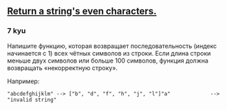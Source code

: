 <h2><a href=https://www.codewars.com/kata/566044325f8fddc1c000002c/train/javascript target="_blank">Return a string's even characters.</a></h2><h3>7 kyu</h3><p><ya-tr-span data-index="111-0" data-translated="true" data-source-lang="en" data-target-lang="ru" data-value="Write a function that returns a sequence (index begins with 1) of all the even characters from a string. " data-translation="Напишите функцию, которая возвращает последовательность (индекс начинается с 1) всех чётных символов из строки. " data-ch="0" data-type="trSpan" style="visibility: inherit !important;">Напишите функцию, которая возвращает последовательность (индекс начинается с 1) всех чётных символов из строки. </ya-tr-span><ya-tr-span data-index="111-1" data-translated="true" data-source-lang="en" data-target-lang="ru" data-value="If the string is smaller than two characters or longer than 100 characters, the function should return &quot;invalid string&quot;. " data-translation="Если длина строки меньше двух символов или больше 100 символов, функция должна возвращать «некорректную строку». " data-ch="0" data-type="trSpan" style="visibility: inherit !important;">Если длина строки меньше двух символов или больше 100 символов, функция должна возвращать «некорректную строку». </ya-tr-span></p><p><ya-tr-span data-index="112-0" data-translated="true" data-source-lang="en" data-target-lang="ru" data-value="For example:" data-translation="Например:" data-ch="0" data-type="trSpan" style="visibility: inherit !important;">Например:</ya-tr-span></p><pre><code>"abcdefghijklm" --&gt; ["b", "d", "f", "h", "j", "l"]"a"             --&gt; "invalid string"</code></pre>